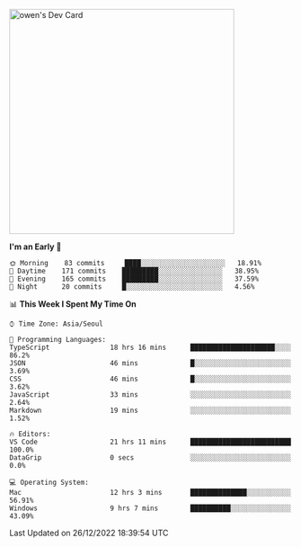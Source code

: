 <a href="https://app.daily.dev/owen_9066"><img src="https://api.daily.dev/devcards/51e5c69f10114f2abe0ae390c27b0828.png?r=hyb" width="400" alt="owen's Dev Card"/></a>

 
 <!--START_SECTION:waka-->
**I'm an Early 🐤** 

```text
🌞 Morning    83 commits     ████░░░░░░░░░░░░░░░░░░░░░   18.91% 
🌆 Daytime    171 commits    █████████░░░░░░░░░░░░░░░░   38.95% 
🌃 Evening    165 commits    █████████░░░░░░░░░░░░░░░░   37.59% 
🌙 Night      20 commits     █░░░░░░░░░░░░░░░░░░░░░░░░   4.56%

```


📊 **This Week I Spent My Time On** 

```text
⌚︎ Time Zone: Asia/Seoul

💬 Programming Languages: 
TypeScript               18 hrs 16 mins      █████████████████████░░░░   86.2% 
JSON                     46 mins             █░░░░░░░░░░░░░░░░░░░░░░░░   3.69% 
CSS                      46 mins             █░░░░░░░░░░░░░░░░░░░░░░░░   3.62% 
JavaScript               33 mins             ░░░░░░░░░░░░░░░░░░░░░░░░░   2.64% 
Markdown                 19 mins             ░░░░░░░░░░░░░░░░░░░░░░░░░   1.52%

🔥 Editors: 
VS Code                  21 hrs 11 mins      █████████████████████████   100.0% 
DataGrip                 0 secs              ░░░░░░░░░░░░░░░░░░░░░░░░░   0.0%

💻 Operating System: 
Mac                      12 hrs 3 mins       ██████████████░░░░░░░░░░░   56.91% 
Windows                  9 hrs 7 mins        ██████████░░░░░░░░░░░░░░░   43.09%

```


 Last Updated on 26/12/2022 18:39:54 UTC
<!--END_SECTION:waka-->
